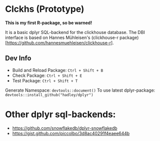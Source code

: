 # Clckhs (Prototype)

**This is my first R-package, so be warned!**

It is a basic dplyr SQL-backend for the clickhouse database. The DBI interface is based on Hannes Mühleisen's (clickhouse-r package)[https://github.com/hannesmuehleisen/clickhouse-r].

## Dev Info
 * Build and Reload Package:  `Ctrl + Shift + B`
 * Check Package:             `Ctrl + Shift + E`
 * Test Package:              `Ctrl + Shift + T`

Generate Namespace: `devtools::document()`
To use latest dplyr-package: ` devtools::install_github("hadley/dplyr")`


# Other dplyr sql-backends:
 * https://github.com/snowflakedb/dplyr-snowflakedb
 * https://gist.github.com/piccolbo/3d8ac40291f4eaee644b
 
